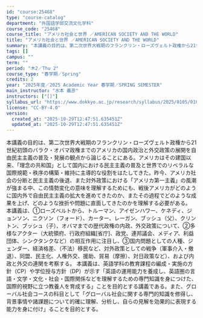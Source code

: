 ```yaml
---
id: "course:25468"
type: "course-catalog"
department: "外国語学部交流文化学科"
course_code: "25468"
course_title: "アメリカ社会と世界 ／AMERICAN SOCIETY AND THE WORLD"
title: "アメリカ社会と世界 ／AMERICAN SOCIETY AND THE WORLD"
summary: "本講義の目的は、第二次世界大戦期のフランクリン・ローズヴェルト政権から21世紀初頭のバラク・オバマ政権までのアメリカの国内政治と外交政策の展開を自由民主主義の普及・発展の観点から論じることにある。アメリカはその建国以来、「理念の共和国」とし…"
tags: []
campus: ""
term: ""
period: "木2／Thu 2"
course_type: "春学期／Spring"
credits: 2
year: "2025年度／2025 Academic Year 春学期／SPRING SEMESTER"
main_instructor: "水本 義彦"
instructors: ["[]"]
syllabus_url: "https://www.dokkyo.ac.jp/research/syllabus/2025/0105/0105_25468_ja_JP.html"
license: "CC-BY-4.0"
version:
  created_at: "2025-10-29T12:47:51.635451Z"
  updated_at: "2025-10-29T12:47:51.635451Z"
---
```

本講義の目的は、第二次世界大戦期のフランクリン・ローズヴェルト政権から21世紀初頭のバラク・オバマ政権までのアメリカの国内政治と外交政策の展開を自由民主主義の普及・発展の観点から論じることにある。アメリカはその建国以来、「理念の共和国」として国内における民主主義の普及と世界でのリベラルな国際規範・秩序の構築・維持に主導的な役割をはたしてきた。昨今、アメリカ社会の分断と民主主義の後退、また対外政策における「アメリカ第一主義」の風潮が強まる中、この情勢変化の意味を理解するためにも、戦後アメリカがどのように国内外で自由民主主義の拡大を進めてきたのか、またその過程でどのような成果を上げ、どのような挫折や問題に直面してきたのかを理解する必要がある。 本講義は、①ローズベルトから、トルーマン、アイゼンハワー、ケネディ、ジョンソン、ニクソン（フォード）、カーター、レーガン、ブッシュ（父）、クリントン、ブッシュ（子）、オバマまでの歴代政権の内政、外交政策について、②多様なアクター（大統領府、行政府組織[省庁]、政党、連邦議会、メディア、利益団体、シンクタンクなど）の相互作用に注目し、③国内問題としての人種、ジェンダー、経済格差、（不法）移民など、対外政策としての戦争（軍事介入・撤退）、同盟、民主化、人権外交、援助、貿易（摩擦）、対日政策など）、および内政と外交の連関を考察する。 本講義は、英語学科の教育課程の編成・実施の方針（CP）や学位授与方針（DP）が示す「英語の運用能力を養成し、英語圏の言語・文学・文化・社会・国際関係などを理解するための専門知識を身につけた、国際的視野に立つ教養人を育成する」ことを目的とする講義である。また、グローバル社会コースの科目として「グローバル社会に関する専門的知識を修得し、背景事情や諸課題について的確に理解、分析し、自らの見解を効果的に表現する能力を身に付け」ることを目的とする。
